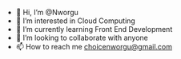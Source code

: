 - 👋 Hi, I’m @Nworgu
- 👀 I’m interested in Cloud Computing
- 🌱 I’m currently learning Front End Development
- 💞️ I’m looking to collaborate with anyone
- 📫 How to reach me choicenworgu@gmail.com

<!---
Nworgu/Nworgu is a ✨ special ✨ repository because its `README.md` (this file) appears on your GitHub profile.
You can click the Preview link to take a look at your changes.
--->

